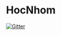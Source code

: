 # HocNhom

[![Gitter](https://badges.gitter.im/Join%20Chat.svg)](https://gitter.im/blackapple2017/HocNhom?utm_source=badge&utm_medium=badge&utm_campaign=pr-badge&utm_content=badge)